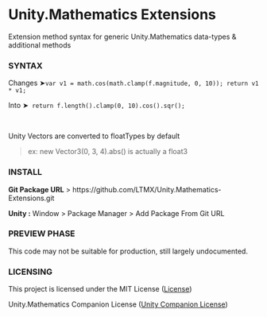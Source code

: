 # Unity.Mathematics Extensions
Extension method syntax for generic Unity.Mathematics data-types & additional methods

<h3>SYNTAX</h3>
  
<p>Changes ➤<code class='language-cs'>var v1 = math.cos(math.clamp(f.magnitude, 0, 10)); return v1 * v1;</code></p>
<p>Into ➤<code class='language-cs'> return f.length().clamp(0, 10).cos().sqr(); </code></p>

<br>
<p>Unity Vectors are converted to floatTypes by default</p>
<blockquote> ex: new Vector3(0, 3, 4).abs() is actually a float3</blockquote>

<h3>INSTALL</h3>

<p><b>Git Package URL</b> > https://github.com/LTMX/Unity.Mathematics-Extensions.git</p>
<p><b>Unity :</b> Window > Package Manager > Add Package From Git URL</p>

<h3>PREVIEW PHASE</h3>
This code may not be suitable for production, still largely undocumented.

<h3>LICENSING</h3>

<p>This project is licensed under the MIT License (<a href="https://github.com/LTMX/Unity.Mathematics-Extensions/blob/master/LICENSE">License</a>)</p>
<p>Unity.Mathematics Companion License (<a href="https://github.com/Unity-Technologies/Unity.Mathematics/blob/master/LICENSE.md">Unity Companion License</a>)</p>

